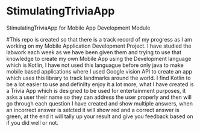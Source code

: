 # StimulatingTriviaApp
StimulatingTriviaApp for Mobile App Development Module

#This repo is created so that there is a track record of my progress as I am working on my Mobile Application Development Project.
I have studied the labwork each week as we have been given them and trying to use that knowledge to create my own Mobile App using
the Development language which is Kotlin, I have not used this languague before only java to make mobile based applications where I used
Google vision API to create an app which uses this library to track landmarks around the world. I find Kotlin to be a lot easier to use and 
definilty enjoy it a lot more, what I have created is a Trivia App which is designed to be used for entertainment purposes, it asks a user their name
so they can address the user properly and then will go through each question I have created and show multiple answers, when an incorrect answer is selcted it will
show red and a correct answer is green, at the end it will tally up your result and give you feedback based on if you did well or not.

